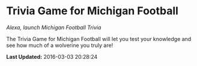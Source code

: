 # Trivia Game for Michigan Football
*Alexa, launch Michigan Football Trivia*

The Trivia Game for Michigan Football will let you test your knowledge and see how much of a wolverine you truly are!

**Last Updated:** 2016-03-03 20:28:24